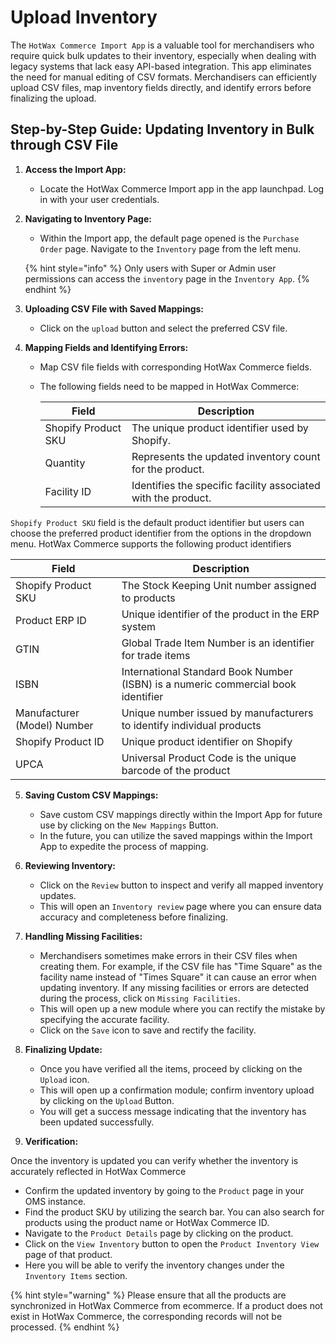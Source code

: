 # Upload Inventory

The `HotWax Commerce Import App` is a valuable tool for merchandisers who require quick bulk updates to their inventory, especially when dealing with legacy systems that lack easy API-based integration. This app eliminates the need for manual editing of CSV formats. Merchandisers can efficiently upload CSV files, map inventory fields directly, and identify errors before finalizing the upload.

## Step-by-Step Guide: Updating Inventory in Bulk through CSV File

1. **Access the Import App:**
   - Locate the HotWax Commerce Import app in the app launchpad. Log in with your user credentials. 

2. **Navigating to Inventory Page:**
   - Within the Import app, the default page opened is the `Purchase Order` page. Navigate to the `Inventory` page from the left menu.
  
   {% hint style="info" %}
Only users with Super or Admin user permissions can access the `inventory` page in the `Inventory App`.
{% endhint %} 

3. **Uploading CSV File with Saved Mappings:**
   - Click on the `upload` button and select the preferred CSV file.

4. **Mapping Fields and Identifying Errors:**
   - Map CSV file fields with corresponding HotWax Commerce fields.
   - The following fields need to be mapped in HotWax Commerce:
   
     | Field               | Description                                                |
     |---------------------|------------------------------------------------------------|
     | Shopify Product SKU | The unique product identifier used by Shopify.          |
     | Quantity           | Represents the updated inventory count for the product.     |
     | Facility ID         | Identifies the specific facility associated with the product.|
   

`Shopify Product SKU` field is the default product identifier but users can choose the preferred product identifier from the options in the dropdown menu. HotWax Commerce supports the following product identifiers

| Field                        | Description                                                             |
|-----------------------------|-------------------------------------------------------------------------|
| Shopify Product SKU          | The Stock Keeping Unit number assigned to products                     |
| Product ERP ID               | Unique identifier of the product in the ERP system                      |
| GTIN                         | Global Trade Item Number is an identifier for trade items               |
| ISBN                         | International Standard Book Number (ISBN) is a numeric commercial book identifier   |
| Manufacturer (Model) Number  | Unique number issued by manufacturers to identify individual products  |
| Shopify Product ID           | Unique product identifier on Shopify                                    |
| UPCA                         | Universal Product Code is the unique barcode of the product             |



5. **Saving Custom CSV Mappings:**

   - Save custom CSV mappings directly within the Import App for future use by clicking on the `New Mappings` Button.
   - In the future, you can utilize the saved mappings within the Import App to expedite the process of mapping.

6. **Reviewing Inventory:**
   - Click on the `Review` button to inspect and verify all mapped inventory updates.
   - This will open an `Inventory review` page where you can ensure data accuracy and completeness before finalizing.

7. **Handling Missing Facilities:**
   - Merchandisers sometimes make errors in their CSV files when creating them. For example, if the CSV file has "Time Square" as the facility name instead of "Times Square" it can cause an error when updating inventory. If any missing facilities or errors are detected during the process, click on `Missing Facilities`.
   - This will open up a new module where you can rectify the mistake by specifying the accurate facility.
   - Click on the `Save` icon to save and rectify the facility.

8. **Finalizing Update:**
   - Once you have verified all the items, proceed by clicking on the `Upload` icon.
   - This will open up a confirmation module; confirm inventory upload by clicking on the `Upload` Button.
   - You will get a success message indicating that the inventory has been updated successfully.

9. **Verification:**

Once the inventory is updated you can verify whether the inventory is accurately reflected in HotWax Commerce 

   - Confirm the updated inventory by going to the `Product` page in your OMS instance.
   - Find the product SKU by utilizing the search bar. You can also search for products using the product name or HotWax Commerce ID.
   - Navigate to the `Product Details` page by clicking on the product.
   - Click on the `View Inventory` button to open the `Product Inventory View` page of that product.
   - Here you will be able to verify the inventory changes under the `Inventory Items` section.

   {% hint style="warning" %}
Please ensure that all the products are synchronized in HotWax Commerce from ecommerce. If a product does not exist in HotWax Commerce, the corresponding records will not be processed.
{% endhint %}
